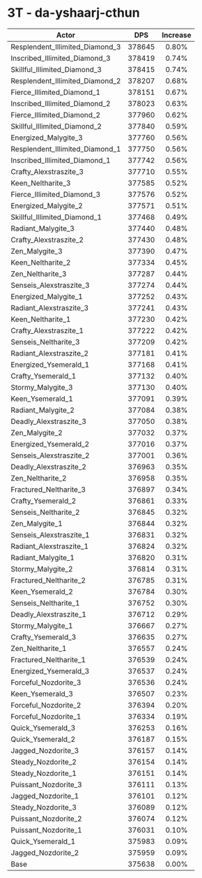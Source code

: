 # 3T - da-yshaarj-cthun
| Actor | DPS | Increase |
|---|:---:|:---:|
|Resplendent_Illimited_Diamond_3|378645|0.80%|
|Inscribed_Illimited_Diamond_3|378419|0.74%|
|Skillful_Illimited_Diamond_3|378415|0.74%|
|Resplendent_Illimited_Diamond_2|378207|0.68%|
|Fierce_Illimited_Diamond_1|378151|0.67%|
|Inscribed_Illimited_Diamond_2|378023|0.63%|
|Fierce_Illimited_Diamond_2|377960|0.62%|
|Skillful_Illimited_Diamond_2|377840|0.59%|
|Energized_Malygite_3|377760|0.56%|
|Resplendent_Illimited_Diamond_1|377750|0.56%|
|Inscribed_Illimited_Diamond_1|377742|0.56%|
|Crafty_Alexstraszite_3|377710|0.55%|
|Keen_Neltharite_3|377585|0.52%|
|Fierce_Illimited_Diamond_3|377576|0.52%|
|Energized_Malygite_2|377571|0.51%|
|Skillful_Illimited_Diamond_1|377468|0.49%|
|Radiant_Malygite_3|377440|0.48%|
|Crafty_Alexstraszite_2|377430|0.48%|
|Zen_Malygite_3|377390|0.47%|
|Keen_Neltharite_2|377334|0.45%|
|Zen_Neltharite_3|377287|0.44%|
|Senseis_Alexstraszite_3|377274|0.44%|
|Energized_Malygite_1|377252|0.43%|
|Radiant_Alexstraszite_3|377241|0.43%|
|Keen_Neltharite_1|377230|0.42%|
|Crafty_Alexstraszite_1|377222|0.42%|
|Senseis_Neltharite_3|377209|0.42%|
|Radiant_Alexstraszite_2|377181|0.41%|
|Energized_Ysemerald_1|377168|0.41%|
|Crafty_Ysemerald_1|377132|0.40%|
|Stormy_Malygite_3|377130|0.40%|
|Keen_Ysemerald_1|377091|0.39%|
|Radiant_Malygite_2|377084|0.38%|
|Deadly_Alexstraszite_3|377050|0.38%|
|Zen_Malygite_2|377032|0.37%|
|Energized_Ysemerald_2|377016|0.37%|
|Senseis_Alexstraszite_2|377001|0.36%|
|Deadly_Alexstraszite_2|376963|0.35%|
|Zen_Neltharite_2|376958|0.35%|
|Fractured_Neltharite_3|376897|0.34%|
|Crafty_Ysemerald_2|376861|0.33%|
|Senseis_Neltharite_2|376845|0.32%|
|Zen_Malygite_1|376844|0.32%|
|Senseis_Alexstraszite_1|376831|0.32%|
|Radiant_Alexstraszite_1|376824|0.32%|
|Radiant_Malygite_1|376820|0.31%|
|Stormy_Malygite_2|376814|0.31%|
|Fractured_Neltharite_2|376785|0.31%|
|Keen_Ysemerald_2|376784|0.30%|
|Senseis_Neltharite_1|376752|0.30%|
|Deadly_Alexstraszite_1|376712|0.29%|
|Stormy_Malygite_1|376667|0.27%|
|Crafty_Ysemerald_3|376635|0.27%|
|Zen_Neltharite_1|376557|0.24%|
|Fractured_Neltharite_1|376539|0.24%|
|Energized_Ysemerald_3|376537|0.24%|
|Forceful_Nozdorite_3|376536|0.24%|
|Keen_Ysemerald_3|376507|0.23%|
|Forceful_Nozdorite_2|376394|0.20%|
|Forceful_Nozdorite_1|376334|0.19%|
|Quick_Ysemerald_3|376253|0.16%|
|Quick_Ysemerald_2|376187|0.15%|
|Jagged_Nozdorite_3|376157|0.14%|
|Steady_Nozdorite_2|376154|0.14%|
|Steady_Nozdorite_1|376151|0.14%|
|Puissant_Nozdorite_3|376111|0.13%|
|Jagged_Nozdorite_1|376101|0.12%|
|Steady_Nozdorite_3|376089|0.12%|
|Puissant_Nozdorite_2|376074|0.12%|
|Puissant_Nozdorite_1|376031|0.10%|
|Quick_Ysemerald_1|375983|0.09%|
|Jagged_Nozdorite_2|375959|0.09%|
|Base|375638|0.00%|

